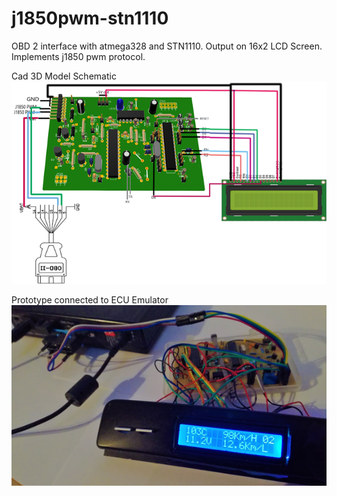 # j1850pwm-stn1110
OBD 2 interface with atmega328 and STN1110. Output on 16x2 LCD Screen. Implements j1850 pwm protocol.


Cad 3D Model Schematic
![alt text](https://github.com/dimitris-lagos/j1850pwm-stn1110/blob/master/3d%20model%20schematic.png)

Prototype connected to ECU Emulator
![alt text](https://github.com/dimitris-lagos/j1850pwm-stn1110/blob/master/prototype.png)
